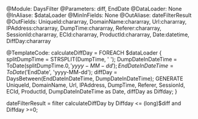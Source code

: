 @Module: DaysFilter
@Parameters: diff, EndDate
@DataLoader: None
@InAliase: $dataLoader
@MinInFields: None
@OutAliase: dateFilterResult
@OutFields: UniqueId:chararray, DomainName:chararray, Url:chararray, IPAddress:chararray, DumpTime:chararray, Referer:chararray, SessionId:chararray, ECId:chararray, ProductId:chararray, Date:datetime, DiffDay:chararray

@TemplateCode: 
calculateDiffDay = FOREACH $dataLoader {
	splitDumpTime = STRSPLIT(DumpTime, ' ');
	DumpDateInDateTime = ToDate(splitDumpTime.$0, 'yyyy-MM-dd');
	EndDateInDateTime = ToDate('$EndDate', 'yyyy-MM-dd');
	diffDay = DaysBetween(EndDateInDateTime, DumpDateInDateTime);
	GENERATE UniqueId, DomainName, Url, IPAddress, DumpTime, Referer, SessionId, ECId, ProductId, DumpDateInDateTime as Date, diffDay as Diffday;
}

dateFilterResult = filter calculateDiffDay by Diffday <= (long)$diff and Diffday >=0;

